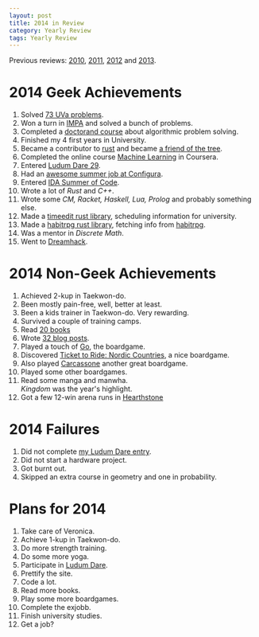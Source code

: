 ```yaml
---
layout: post
title: 2014 in Review
category: Yearly Review
tags: Yearly Review
---
```


Previous reviews: [2010][], [2011][], [2012][] and [2013][].

[2013]: /blog/2014/01/04/2013_in_review/ "2013 in Review"
[2012]: /blog/2012/12/31/2012_in_review/ "2012 in Review"
[2011]: /blog/2012/01/04/2011_in_review/ "2011 in Review"
[2010]: /blog/2011/01/06/2010_in_review/ "2010 in Review"

2014 Geek Achievements
======================
1. Solved [73 UVa problems][UVa].
1. Won a turn in [IMPA][] and solved a bunch of problems.
1. Completed a [doctorand course][] about algorithmic problem solving.
1. Finished my 4 first years in University.
1. Became a contributor to [rust][] and became [a friend of the tree][].
1. Completed the online course [Machine Learning][] in Coursera.
1. Entered [Ludum Dare 29][Mining Incorporated].
1. Had an [awesome summer job at Configura][configura].
1. Entered [IDA Summer of Code][].
1. Wrote a lot of *Rust* and *C++*.
1. Wrote some *CM, Racket, Haskell, Lua, Prolog* and probably something else.
1. Made a [timeedit rust library][libtimeedit], scheduling information for university.
1. Made a [habitrpg rust library][libhabitrpg], fetching info from [habitrpg][].
1. Was a mentor in *Discrete Math*.
1. Went to [Dreamhack][].

[doctorand course]: http://www.ida.liu.se/~frehe/aaps/ "AAPS"
[UVa]: http://uhunt.felix-halim.net/id/115705 "UVa"
[IMPA]: http://www.ida.liu.se/projects/impa/new/results "IMPA"
[rust]: https://github.com/rust-lang/rust "rust github"
[a friend of the tree]: https://github.com/rust-lang/rust/wiki/Doc-friends-of-the-tree#2014-07-22-jonas-hietala-treeman "friend of the tree, rust's tree"
[Machine Learning]: https://www.coursera.org/course/ml "Machine Learning at Coursera"
[configura]: /blog/2014/07/13/summer_job_at_configura/ "Summer job at Configura"
[IDA Summer of Code]: /blog/tags/IDA%20Summer%20of%20Code/ "IDA Summer of Code 2014"
[libtimeedit]: https://github.com/treeman/libtimeedit "libtimeedit"
[libhabitrpg]: https://github.com/treeman/libhabitrpg "libhabitrpg"
[habitrpg]: https://habitrpg.com/ "habitrpg"
[Dreamhack]: http://dreamhack.se/ "Dreamhack"

2014 Non-Geek Achievements
===========================
1. Achieved 2-kup in Taekwon-do.
1. Been mostly pain-free, well, better at least.
1. Been a kids trainer in Taekwon-do. Very rewarding.
1. Survived a couple of training camps.
1. Read [20 books][books read]
1. Wrote [32 blog posts][archive].
1. Played a touch of [Go][], the boardgame.
1. Discovered [Ticket to Ride: Nordic Countries][], a nice boardgame.
1. Also played [Carcassone][] another great boardgame.
1. Played some other boardgames.
1. Read some manga and manwha.  
    *Kingdom* was the year's highlight.
1. Got a few 12-win arena runs in [Hearthstone][]

[books read]: /blog/2014/12/31/2014_read_books/ "2014 Read Books"
[Go]: http://en.wikipedia.org/wiki/Go_%28game%29 "Go"
[Hearthstone]: http://us.battle.net/en/int?r=hearthstone "Hearthstone"
[archive]: /archive "My archive"
[Ticket to Ride: Nordic Countries]: http://boardgamegeek.com/boardgame/31627/ticket-ride-nordic-countries "Ticket to Ride: Nordic Countries"
[Carcassone]: http://boardgamegeek.com/boardgame/822/carcassonne "Carcassone"

2014 Failures
==============
1. Did not complete [my Ludum Dare entry][Mining Incorporated].
1. Did not start a hardware project.
1. Got burnt out.
1. Skipped an extra course in geometry and one in probability.

Plans for 2014
===============
1. Take care of Veronica.
1. Achieve 1-kup in Taekwon-do.
1. Do more strength training.
1. Do some more yoga.
1. Participate in [Ludum Dare][].
1. Prettify the site.
1. Code a lot.
1. Read more books.
1. Play some more boardgames.
1. Complete the exjobb.
1. Finish university studies.
1. Get a job?

[Ludum Dare]: http://www.ludumdare.com/ "Ludum Dare"
[Mining Incorporated]: http://www.ludumdare.com/compo/ludum-dare-29/?action=preview&uid=1895 "Ludum Dare 29: Mining Incorporated"
